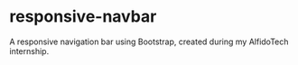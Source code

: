 # responsive-navbar
A responsive navigation bar using Bootstrap, created during my AlfidoTech internship.
